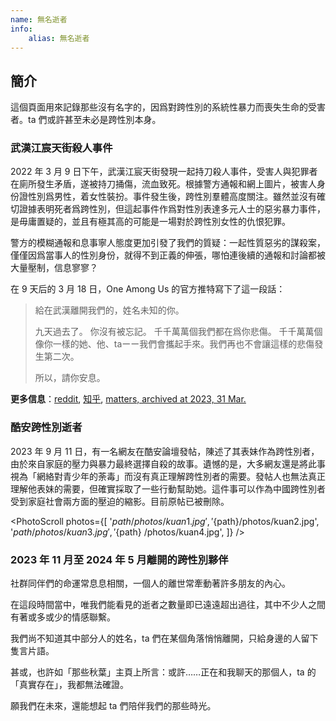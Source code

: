 ```yaml
---
name: 無名逝者
info:
    alias: 無名逝者
---
```


## 簡介

這個頁面用來記錄那些沒有名字的，因爲對跨性別的系統性暴力而喪失生命的受害者。ta 們或許甚至未必是跨性別本身。

### 武漢江宸天街殺人事件

2022 年 3 月 9 日下午，武漢江宸天街發現一起持刀殺人事件，受害人與犯罪者在廁所發生矛盾，遂被持刀捅傷，流血致死。根據警方通報和網上圖片，被害人身份證性別爲男性，着女性裝扮。事件發生後，跨性別羣體高度關注。雖然並沒有確切證據表明死者爲跨性別，但這起事件作爲對性別表達多元人士的惡劣暴力事件，是毋庸置疑的，並且有極其高的可能是一場對於跨性別女性的仇恨犯罪。

警方的模糊通報和息事寧人態度更加引發了我們的質疑：一起性質惡劣的謀殺案，僅僅因爲當事人的性別身份，就得不到正義的伸張，哪怕連後續的通報和討論都被大量壓制，信息寥寥？

在 9 天后的 3 月 18 日，One Among Us 的官方推特寫下了這一段話：

> 給在武漢離開我們的，姓名未知的你。
>
> 九天過去了。
> 你沒有被忘記。
> 千千萬萬個我們都在爲你悲傷。
> 千千萬萬個像你一樣的她、他、taーー我們會攜起手來。我們再也不會讓這樣的悲傷發生第二次。
>
> 所以，請你安息。

**更多信息**：[reddit](https://www.reddit.com/r/China_irl/comments/tb0sen/%E6%AD%A6%E6%B1%89%E5%A4%A9%E8%A1%97%E5%8F%91%E7%94%9F%E6%9D%80%E4%BA%BA%E6%A1%88%E7%96%91%E4%BC%BC%E6%98%AF%E5%AF%B9%E8%B7%A8%E6%80%A7%E5%88%AB%E5%A5%B3%E6%80%A7%E7%9A%84%E4%BB%87%E6%81%A8%E7%8A%AF%E7%BD%AA%E7%9B%B8%E5%85%B3%E8%AF%9D%E9%A2%98%E5%92%8C%E5%BE%AE%E5%8D%9A%E6%AD%A3%E8%A2%AB%E5%A4%A7%E9%87%8F%E5%88%A0%E9%99%A4/), [知乎](https://zhuanlan.zhihu.com/p/478944139), [matters, archived at 2023, 31 Mar.](https://web.archive.org/web/20230331121307/https://matters.news/@cprpoffice/254661-%E6%AD%A6%E6%B1%89%E5%A4%A9%E8%A1%97%E6%9D%80%E4%BA%BA%E6%A1%88%E5%88%9D%E6%AD%A5%E6%8E%A2%E7%A9%B6-%E6%AD%BB%E8%80%85%E5%88%B0%E5%BA%95%E6%98%AF%E4%B8%8D%E6%98%AF%E8%B7%A8%E6%80%A7%E5%88%AB%E5%A5%B3%E6%80%A7-bafyreicv5icunxpsd2jxfdfkxhk5p4waxyxge7c4cvektwtyzkjfqjoreu)

### 酷安跨性別逝者

2023 年 9 月 11 日，有一名網友在酷安論壇發帖，陳述了其表妹作為跨性別者，由於來自家庭的壓力與暴力最終選擇自殺的故事。遺憾的是，大多網友還是將此事視為「網絡對青少年的荼毒」而沒有真正理解跨性別者的需要。發帖人也無法真正理解他表妹的需要，但確實採取了一些行動幫助她。這件事可以作為中國跨性別者受到家庭社會兩方面的壓迫的縮影。目前原帖已被刪除。

<PhotoScroll photos={[ '${path}/photos/kuan1.jpg', '${path}/photos/kuan2.jpg',  '${path}/photos/kuan3.jpg',  '${path} /photos/kuan4.jpg', ]} />

### 2023 年 11 月至 2024 年 5 月離開的跨性別夥伴

社群同伴們的命運常息息相關，一個人的離世常牽動著許多朋友的內心。

在這段時間當中，唯我們能看見的逝者之數量即已遠遠超出過往，其中不少人之間有著或多或少的情感聯繫。

我們尚不知道其中部分人的姓名，ta 們在某個角落悄悄離開，只給身邊的人留下隻言片語。

甚或，也許如「那些秋葉」主頁上所言：或許……正在和我聊天的那個人，ta 的「真實存在」，我都無法確證。

願我們在未來，還能想起 ta 們陪伴我們的那些時光。
